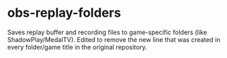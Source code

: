 # obs-replay-folders

Saves replay buffer and recording files to game-specific folders (like ShadowPlay/MedalTV). Edited to remove the new line that was created in every folder/game title in the original repository.
